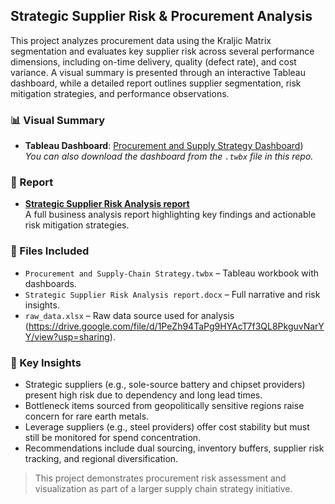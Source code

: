 ## Strategic Supplier Risk & Procurement Analysis

This project analyzes procurement data using the Kraljic Matrix segmentation and evaluates key supplier risk across several performance dimensions, including on-time delivery, quality (defect rate), and cost variance. A visual summary is presented through an interactive Tableau dashboard, while a detailed report outlines supplier segmentation, risk mitigation strategies, and performance observations.

### 📊 Visual Summary
- **Tableau Dashboard**: [Procurement and Supply Strategy Dashboard](https://public.tableau.com/views/ProcurementandSupply-ChainStrategy/Dashboard1?:language=en-US&:sid=&:redirect=auth&:display_count=n&:origin=viz_share_link))  
  _You can also download the dashboard from the `.twbx` file in this repo._

### 📄 Report
- **[Strategic Supplier Risk Analysis report]([./Strategic%20Supplier%20Risk%20Analysis%20report.docx](https://docs.google.com/document/d/15XPLDQgaygHcv8lYbMizBWJABBWXUgsE/edit?usp=sharing&ouid=101901284870012653058&rtpof=true&sd=true))**  
  A full business analysis report highlighting key findings and actionable risk mitigation strategies.

### 📁 Files Included
- `Procurement and Supply-Chain Strategy.twbx` – Tableau workbook with dashboards.
- `Strategic Supplier Risk Analysis report.docx` – Full narrative and risk insights.
- `raw_data.xlsx` – Raw data source used for analysis (https://drive.google.com/file/d/1PeZh94TaPg9HYAcT7f3QL8PkguvNarYY/view?usp=sharing).

### 🧠 Key Insights
- Strategic suppliers (e.g., sole-source battery and chipset providers) present high risk due to dependency and long lead times.
- Bottleneck items sourced from geopolitically sensitive regions raise concern for rare earth metals.
- Leverage suppliers (e.g., steel providers) offer cost stability but must still be monitored for spend concentration.
- Recommendations include dual sourcing, inventory buffers, supplier risk tracking, and regional diversification.

> This project demonstrates procurement risk assessment and visualization as part of a larger supply chain strategy initiative.
